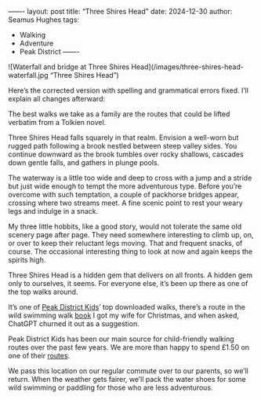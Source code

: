 ——-
layout: post
title: “Three Shires Head”
date: 2024-12-30
author: Seamus Hughes
tags:
- Walking
- Adventure
- Peak District
——-

![Waterfall and bridge at Three Shires Head](/images/three-shires-head-waterfall.jpg “Three Shires Head”)

Here’s the corrected version with spelling and grammatical errors fixed. I’ll explain all changes afterward:

The best walks we take as a family are the routes that could be lifted verbatim from a Tolkien novel. 

Three Shires Head falls squarely in that realm. Envision a well-worn but rugged path following a brook nestled between steep valley sides. You continue downward as the brook tumbles over rocky shallows, cascades down gentle falls, and gathers in plunge pools.

The waterway is a little too wide and deep to cross with a jump and a stride but just wide enough to tempt the more adventurous type. Before you’re overcome with such temptation, a couple of packhorse bridges appear, crossing where two streams meet. A fine scenic point to rest your weary legs and indulge in a snack.

My three little hobbits, like a good story, would not tolerate the same old scenery page after page. They need somewhere interesting to climb up, on, or over to keep their reluctant legs moving. That and frequent snacks, of course. The occasional interesting thing to look at now and again keeps the spirits high. 

Three Shires Head is a hidden gem that delivers on all fronts. A hidden gem only to ourselves, it seems. For everyone else, it’s been up there as one of the top walks around.

It’s one of [Peak District Kids](https://peakdistrictkids.co.uk/?ref22=peakdistrictkids.co.uk%2Fthree-shires-head-walk%2F%3Futm_source%3Dchatgpt.com)’ top downloaded walks, there’s a route in the wild swimming walk [book](https://wildthingspublishing.com/product/wild-swimming-walks-peak-district/) I got my wife for Christmas, and when asked, ChatGPT churned it out as a suggestion. 

Peak District Kids has been our main source for child-friendly walking routes over the past few years. We are more than happy to spend £1.50 on one of their [routes](https://peakdistrictkids.co.uk/three-shires-head-walk/?utm_source=chatgpt.com). 

We pass this location on our regular commute over to our parents, so we’ll return. When the weather gets fairer, we’ll pack the water shoes for some wild swimming or paddling for those who are less adventurous.